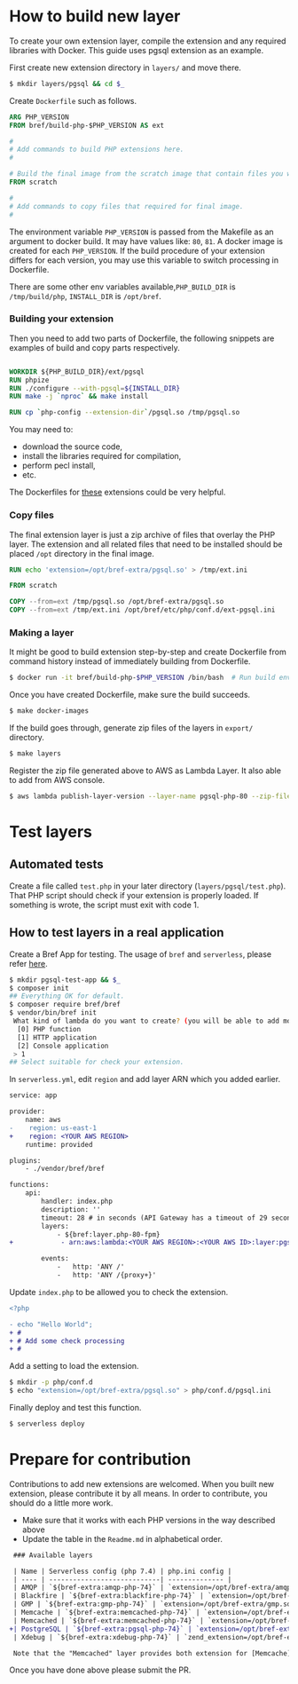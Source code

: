 # How to build new layer

To create your own extension layer, compile the extension and any required libraries
with Docker. This guide uses pgsql extension as an example.

First create new extension directory in `layers/` and move there.

```bash
$ mkdir layers/pgsql && cd $_
```

Create `Dockerfile` such as follows.

```Dockerfile
ARG PHP_VERSION
FROM bref/build-php-$PHP_VERSION AS ext

#
# Add commands to build PHP extensions here.
#

# Build the final image from the scratch image that contain files you want to export
FROM scratch

#
# Add commands to copy files that required for final image.
#
```

The environment variable `PHP_VERSION` is passed from the Makefile as an argument
to docker build. It may have values like: `80`, `81`. A docker image is created
for each `PHP_VERSION`. If the build procedure of your extension differs for each version,
you may use this variable to switch processing in Dockerfile.

There are some other env variables available,`PHP_BUILD_DIR` is `/tmp/build/php`, `INSTALL_DIR` is `/opt/bref`.

### Building your extension

Then you need to add two parts of Dockerfile, the following snippets are examples
of build and copy parts respectively.

```Dockerfile

WORKDIR ${PHP_BUILD_DIR}/ext/pgsql
RUN phpize
RUN ./configure --with-pgsql=${INSTALL_DIR}
RUN make -j `nproc` && make install

RUN cp `php-config --extension-dir`/pgsql.so /tmp/pgsql.so
```

You may need to:
 - download the source code,
 - install the libraries required for compilation,
 - perform pecl install,
 - etc.

The Dockerfiles for [these](../layers) extensions could be very helpful.

### Copy files

The final extension layer is just a zip archive of files that overlay the PHP layer.
The extension and all related files that need to be installed should be placed `/opt`
directory in the final image.

```Dockerfile
RUN echo 'extension=/opt/bref-extra/pgsql.so' > /tmp/ext.ini

FROM scratch

COPY --from=ext /tmp/pgsql.so /opt/bref-extra/pgsql.so
COPY --from=ext /tmp/ext.ini /opt/bref/etc/php/conf.d/ext-pgsql.ini
```

### Making a layer

It might be good to build extension step-by-step and create Dockerfile from command
history instead of immediately building from Dockerfile.

```bash
$ docker run -it bref/build-php-$PHP_VERSION /bin/bash  # Run build environment with ”-it” option and build the extension step by step.
```

Once you have created Dockerfile, make sure the build succeeds.

```bash
$ make docker-images
```

If the build goes through, generate zip files of the layers in `export/` directory.

```bash
$ make layers
```

Register the zip file generated above to AWS as Lambda Layer. It also able to add from AWS console.

```bash
$ aws lambda publish-layer-version --layer-name pgsql-php-80 --zip-file fileb://./export/layer-pgsql-php-80.zip
```

# Test layers

## Automated tests

Create a file called `test.php` in your later directory (`layers/pgsql/test.php`).
That PHP script should check if your extension is properly loaded. If something is
wrote, the script must exit with code 1.

## How to test layers in a real application

Create a Bref App for testing. The usage of `bref` and `serverless`, please refer [here](https://bref.sh/docs/installation.html).

```bash
$ mkdir pgsql-test-app && $_
$ composer init
## Everything OK for default.
$ composer require bref/bref
$ vendor/bin/bref init
 What kind of lambda do you want to create? (you will be able to add more functions later by editing `serverless.yml`) [PHP function]:
  [0] PHP function
  [1] HTTP application
  [2] Console application
 > 1
## Select suitable for check your extension.
```

In `serverless.yml`, edit `region` and add layer ARN which you added earlier.

```diff
service: app

provider:
    name: aws
-    region: us-east-1
+    region: <YOUR AWS REGION>
    runtime: provided

plugins:
    - ./vendor/bref/bref

functions:
    api:
        handler: index.php
        description: ''
        timeout: 28 # in seconds (API Gateway has a timeout of 29 seconds)
        layers:
            - ${bref:layer.php-80-fpm}
+            - arn:aws:lambda:<YOUR AWS REGION>:<YOUR AWS ID>:layer:pgsql-php-80:3

        events:
            -   http: 'ANY /'
            -   http: 'ANY /{proxy+}'
```

Update `index.php` to be allowed you to check the extension.

```diff
<?php

- echo "Hello World";
+ #
+ # Add some check processing
+ #
```

Add a setting to load the extension.

```bash
$ mkdir -p php/conf.d
$ echo "extension=/opt/bref-extra/pgsql.so" > php/conf.d/pgsql.ini
```

Finally deploy and test this function.

```bash
$ serverless deploy
```

# Prepare for contribution

Contributions to add new extensions are welcomed. When you built new extension, please contribute it by all means.
In order to contribute, you should do a little more work.

* Make sure that it works with each PHP versions in the way described above
* Update the table in the `Readme.md` in alphabetical order.

```diff
 ### Available layers

 | Name | Serverless config (php 7.4) | php.ini config |
 | ---- | ----------------------------| -------------- |
 | AMQP | `${bref-extra:amqp-php-74}` | `extension=/opt/bref-extra/amqp.so` |
 | Blackfire | `${bref-extra:blackfire-php-74}` | `extension=/opt/bref-extra/blackfire.so` |
 | GMP | `${bref-extra:gmp-php-74}` | `extension=/opt/bref-extra/gmp.so` |
 | Memcache | `${bref-extra:memcached-php-74}` | `extension=/opt/bref-extra/memcache.so` |
 | Memcached | `${bref-extra:memcached-php-74}` | `extension=/opt/bref-extra/memcached.so` |
+| PostgreSQL | `${bref-extra:pgsql-php-74}` | `extension=/opt/bref-extra/pgsql.so` |
 | Xdebug | `${bref-extra:xdebug-php-74}` | `zend_extension=/opt/bref-extra/xdebug.so` |

 Note that the "Memcached" layer provides both extension for [Memcache](https://pecl.php.net/package/memcache) and [Memcached](https://pecl.php.net/package/memcached).
```

Once you have done above please submit the PR.
